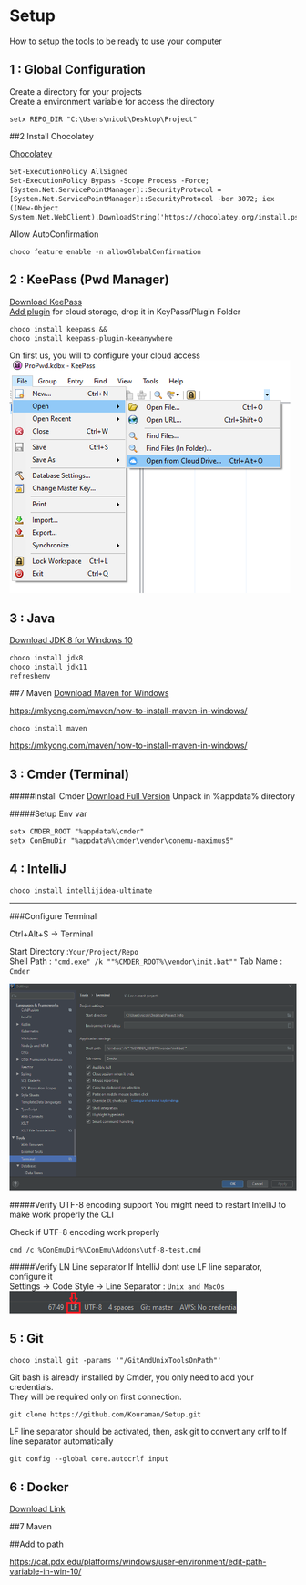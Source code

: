 # Setup
How to setup the tools to be ready to use your computer 

## 1 :  Global Configuration 

Create a directory for your projects  
Create a environment variable for access the directory
```shell script
setx REPO_DIR "C:\Users\nicob\Desktop\Project"
```

##2 Install Chocolatey

[Chocolatey](https://chocolatey.org/install)

```
Set-ExecutionPolicy AllSigned
Set-ExecutionPolicy Bypass -Scope Process -Force; [System.Net.ServicePointManager]::SecurityProtocol = [System.Net.ServicePointManager]::SecurityProtocol -bor 3072; iex ((New-Object System.Net.WebClient).DownloadString('https://chocolatey.org/install.ps1'))
```

Allow AutoConfirmation
```
choco feature enable -n allowGlobalConfirmation
```

## 2 : KeePass (Pwd Manager)
[Download KeePass](https://keepass.info/download.html)  
[Add plugin](https://keeanywhere.de/) for cloud storage, drop it in KeyPass/Plugin Folder   

```
choco install keepass &&
choco install keepass-plugin-keeanywhere
```

On first us, you will to configure your cloud access
![image info](./src/KeePassFirstOpening.png)

## 3 : Java

[Download JDK 8 for Windows 10](https://www.oracle.com/fr/java/technologies/javase/javase-jdk8-downloads.html#license-lightbox)
```
choco install jdk8
choco install jdk11
refreshenv
```
##7 Maven
[Download Maven for Windows](https://mirroir.wptheme.fr/apache/maven/maven-3/3.6.3/binaries/apache-maven-3.6.3-bin.zip)

https://mkyong.com/maven/how-to-install-maven-in-windows/

```
choco install maven
```
https://mkyong.com/maven/how-to-install-maven-in-windows/

## 3 :  Cmder (Terminal)

#####Install Cmder
[Download Full Version](https://cmder.net) 
Unpack in %appdata% directory

#####Setup Env var

```shell script
setx CMDER_ROOT "%appdata%\cmder"
setx ConEmuDir "%appdata%\cmder\vendor\conemu-maximus5"
```

## 4 :  IntelliJ 

```
choco install intellijidea-ultimate
```
_____
###Configure Terminal 

Ctrl+Alt+S &#8594; Terminal 

Start Directory :``Your/Project/Repo``  
Shell Path : ``"cmd.exe" /k ""%CMDER_ROOT%\vendor\init.bat""``
Tab Name : ``Cmder``

![image info](./src/IntelliJTerminalSetup.png)

#####Verify UTF-8 encoding support
You might need to restart IntelliJ to make work properly the CLI

Check if UTF-8 encoding work properly 
```shell script
cmd /c %ConEmuDir%\ConEmu\Addons\utf-8-test.cmd
```
#####Verify LN Line separator
If IntelliJ dont use LF line separator, configure it  
Settings &#8594; Code Style &#8594; Line Separator : ``Unix and MacOs``
![image info](./src/IntelliJLineSeparator.png)
## 5 : Git

```
choco install git -params '"/GitAndUnixToolsOnPath"'
```

Git bash is already installed by Cmder, you only need to add your credentials.  
They will be required only on first connection.

 ```shell script
 git clone https://github.com/Kouraman/Setup.git
 ```

LF line separator should be activated, then, ask git to convert any crlf to lf line separator automatically
```
git config --global core.autocrlf input
```

## 6 : Docker

[Download Link](https://www.docker.com/get-started)

##7 Maven


##Add to path

https://cat.pdx.edu/platforms/windows/user-environment/edit-path-variable-in-win-10/